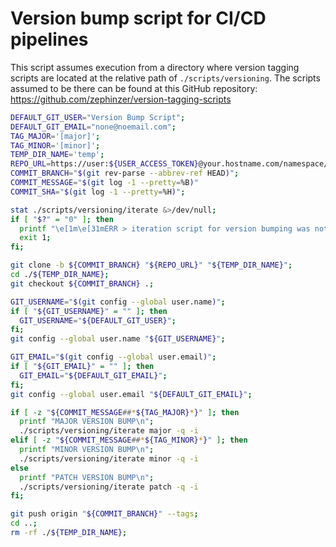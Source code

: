 # Version bump script for CI/CD pipelines

This script assumes execution from a directory where version tagging scripts are located at the relative path of `./scripts/versioning`. The scripts assumed to be there can be found at this GitHub repository: https://github.com/zephinzer/version-tagging-scripts

```bash
DEFAULT_GIT_USER="Version Bump Script";
DEFAULT_GIT_EMAIL="none@noemail.com";
TAG_MAJOR='[major]';
TAG_MINOR='[minor]';
TEMP_DIR_NAME='temp';
REPO_URL=https://user:${USER_ACCESS_TOKEN}@your.hostname.com/namespace/repository.git;
COMMIT_BRANCH="$(git rev-parse --abbrev-ref HEAD)";
COMMIT_MESSAGE="$(git log -1 --pretty=%B)"
COMMIT_SHA="$(git log -1 --pretty=%H)";

stat ./scripts/versioning/iterate &>/dev/null;
if [ "$?" = "0" ]; then
  printf "\e[1m\e[31mERR > iteration script for version bumping was not found.\e[0m\n";
  exit 1;
fi;

git clone -b ${COMMIT_BRANCH} "${REPO_URL}" "${TEMP_DIR_NAME}";
cd ./${TEMP_DIR_NAME};
git checkout ${COMMIT_BRANCH} .;

GIT_USERNAME="$(git config --global user.name)";
if [ "${GIT_USERNAME}" = "" ]; then
  GIT_USERNAME="${DEFAULT_GIT_USER}";
fi;
git config --global user.name "${GIT_USERNAME}";

GIT_EMAIL="$(git config --global user.email)";
if [ "${GIT_EMAIL}" = "" ]; then
  GIT_EMAIL="${DEFAULT_GIT_EMAIL}";
fi;
git config --global user.email "${DEFAULT_GIT_EMAIL}";

if [ -z "${COMMIT_MESSAGE##*${TAG_MAJOR}*}" ]; then
  printf "MAJOR VERSION BUMP\n";
  ./scripts/versioning/iterate major -q -i
elif [ -z "${COMMIT_MESSAGE##*${TAG_MINOR}*}" ]; then
  printf "MINOR VERSION BUMP\n";
  ./scripts/versioning/iterate minor -q -i
else
  printf "PATCH VERSION BUMP\n";
  ./scripts/versioning/iterate patch -q -i
fi;

git push origin "${COMMIT_BRANCH}" --tags;
cd ..;
rm -rf ./${TEMP_DIR_NAME};
```